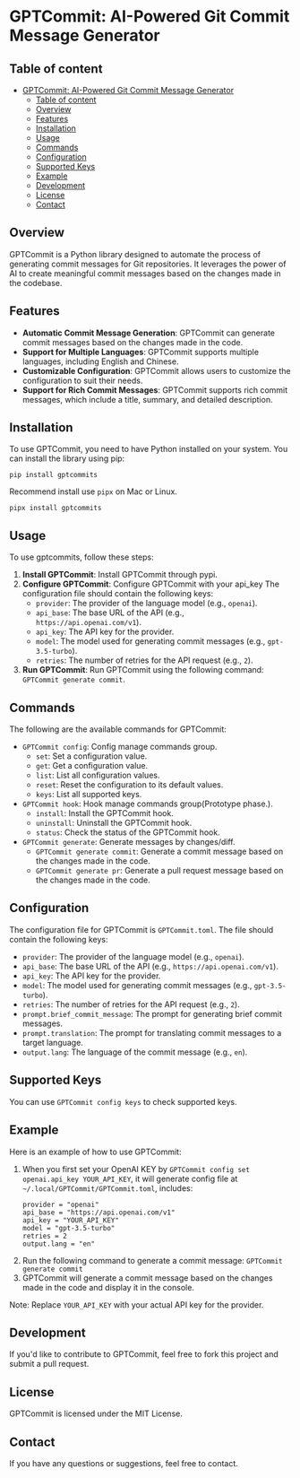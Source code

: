 # GPTCommit: AI-Powered Git Commit Message Generator

## Table of content

<!-- TOC -->
* [GPTCommit: AI-Powered Git Commit Message Generator](#gptcommit-ai-powered-git-commit-message-generator)
  * [Table of content](#table-of-content)
  * [Overview](#overview)
  * [Features](#features)
  * [Installation](#installation)
  * [Usage](#usage)
  * [Commands](#commands)
  * [Configuration](#configuration)
  * [Supported Keys](#supported-keys)
  * [Example](#example)
  * [Development](#development)
  * [License](#license)
  * [Contact](#contact)
<!-- TOC -->

## Overview

GPTCommit is a Python library designed to automate the process of generating commit messages for Git repositories.
It leverages the power of AI to create meaningful commit messages based on the changes made in the codebase.

## Features

*   **Automatic Commit Message Generation**: GPTCommit can generate commit messages based on the changes made in the code.
*   **Support for Multiple Languages**: GPTCommit supports multiple languages, including English and Chinese.
*   **Customizable Configuration**: GPTCommit allows users to customize the configuration to suit their needs.
*   **Support for Rich Commit Messages**: GPTCommit supports rich commit messages, which include a title, summary, and detailed description.

## Installation

To use GPTCommit, you need to have Python installed on your system. You can install the library using pip:

```shell
pip install gptcommits
```

Recommend install use `pipx` on Mac or Linux.

```shell
pipx install gptcommits
```


## Usage

To use gptcommits, follow these steps:

1.  **Install GPTCommit**: Install GPTCommit through pypi.
2.  **Configure GPTCommit**: Configure GPTCommit with your api_key The configuration file should contain the following keys:
    *   `provider`: The provider of the language model (e.g., `openai`).
    *   `api_base`: The base URL of the API (e.g., `https://api.openai.com/v1`).
    *   `api_key`: The API key for the provider.
    *   `model`: The model used for generating commit messages (e.g., `gpt-3.5-turbo`).
    *   `retries`: The number of retries for the API request (e.g., `2`).
3.  **Run GPTCommit**: Run GPTCommit using the following command: `GPTCommit generate commit`.

## Commands

The following are the available commands for GPTCommit:

* `GPTCommit config`: Config manage commands group.
  * `set`: Set a configuration value.
  * `get`: Get a configuration value.
  * `list`: List all configuration values.
  * `reset`: Reset the configuration to its default values.
  * `keys`: List all supported keys.
* `GPTCommit hook`: Hook manage commands group(Prototype phase.).
  * `install`: Install the GPTCommit hook.
  * `uninstall`: Uninstall the GPTCommit hook.
  * `status`: Check the status of the GPTCommit hook.
* `GPTCommit generate`: Generate messages by changes/diff.
  * `GPTCommit generate commit`: Generate a commit message based on the changes made in the code.
  * `GPTCommit generate pr`: Generate a pull request message based on the changes made in the code.


## Configuration

The configuration file for GPTCommit is `GPTCommit.toml`. The file should contain the following keys:

*   `provider`: The provider of the language model (e.g., `openai`).
*   `api_base`: The base URL of the API (e.g., `https://api.openai.com/v1`).
*   `api_key`: The API key for the provider.
*   `model`: The model used for generating commit messages (e.g., `gpt-3.5-turbo`).
*   `retries`: The number of retries for the API request (e.g., `2`).
*   `prompt.brief_commit_message`: The prompt for generating brief commit messages.
*   `prompt.translation`: The prompt for translating commit messages to a target language.
*   `output.lang`: The language of the commit message (e.g., `en`).


## Supported Keys

You can use `GPTCommit config keys` to check supported keys.

## Example

Here is an example of how to use GPTCommit:

1.  When you first set your OpenAI KEY by `GPTCommit config set openai.api_key YOUR_API_KEY`, it will generate config file at `~/.local/GPTCommit/GPTCommit.toml`, includes:
    ```
    provider = "openai"
    api_base = "https://api.openai.com/v1"
    api_key = "YOUR_API_KEY"
    model = "gpt-3.5-turbo"
    retries = 2
    output.lang = "en"
    ```
2.  Run the following command to generate a commit message: `GPTCommit generate commit`
3.  GPTCommit will generate a commit message based on the changes made in the code and display it in the console.

Note: Replace `YOUR_API_KEY` with your actual API key for the provider.


## Development

If you'd like to contribute to GPTCommit, feel free to fork this project and submit a pull request.

## License

GPTCommit is licensed under the MIT License.

## Contact

If you have any questions or suggestions, feel free to contact.
